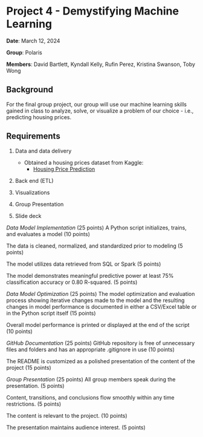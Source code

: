 # Project 4 - Demystifying Machine Learning

**Date**: March 12, 2024

**Group**: Polaris

**Members**: David Bartlett, Kyndall Kelly, Rufin Perez, Kristina Swanson, Toby Wong

## Background
For the final group project, our group will use our machine learning skills gained in class to analyze, solve, or visualize a problem of our choice - i.e., predicting housing prices.

## Requirements

1. Data and data delivery
   * Obtained a housing prices dataset from Kaggle:
     - [Housing Price Prediction](https://www.kaggle.com/datasets/harishkumardatalab/housing-price-prediction)

   
3. Back end (ETL)
4. Visualizations
5. Group Presentation
6. Slide deck


_Data Model Implementation_ (25 points)
A Python script initializes, trains, and evaluates a model (10 points)

The data is cleaned, normalized, and standardized prior to modeling (5 points)

The model utilizes data retrieved from SQL or Spark (5 points)

The model demonstrates meaningful predictive power at least 75% classification accuracy or 0.80 R-squared. (5 points)

_Data Model Optimization_ (25 points)
The model optimization and evaluation process showing iterative changes made to the model and the resulting changes in model performance is documented in either a CSV/Excel table or in the Python script itself (15 points)

Overall model performance is printed or displayed at the end of the script (10 points)

_GitHub Documentation_ (25 points)
GitHub repository is free of unnecessary files and folders and has an appropriate .gitignore in use (10 points)

The README is customized as a polished presentation of the content of the project (15 points)

_Group Presentation_ (25 points)
All group members speak during the presentation. (5 points)

Content, transitions, and conclusions flow smoothly within any time restrictions. (5 points)

The content is relevant to the project. (10 points)

The presentation maintains audience interest. (5 points)
